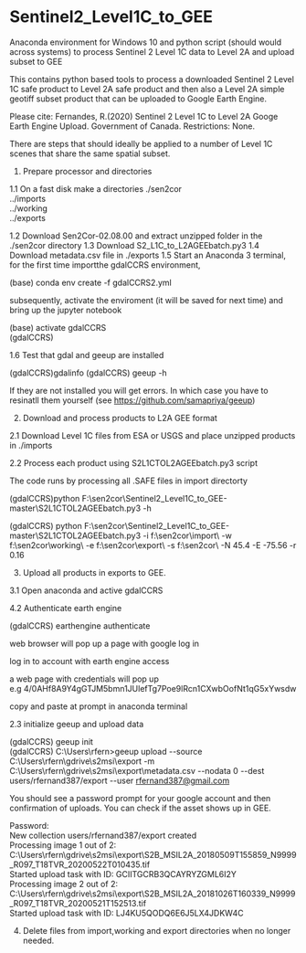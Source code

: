 # Sentinel2_Level1C_to_GEE
Anaconda environment for Windows 10 and python script (should would across systems) to process Sentinel 2 Level 1C data to Level 2A and upload subset to GEE

This contains python based tools to process a downloaded Sentinel 2 Level 1C safe product to Level 2A safe product
and then also a Level 2A simple geotiff subset product that can be uploaded to Google Earth Engine.

Please cite: Fernandes, R.(2020) Sentinel 2 Level 1C to Level 2A Googe Earth Engine Upload.  Government of Canada. 
Restrictions: None.  

There are steps that should ideally be applied to a number of Level 1C scenes that share the same spatial subset.

1.  Prepare processor and directories

1.1 On a fast disk make a directories
./sen2cor  
  ../imports  
  ../working  
  ../exports  

1.2 Download Sen2Cor-02.08.00 and extract unzipped folder in the ./sen2cor directory
1.3 Download S2_L1C_to_L2AGEEbatch.py3
1.4 Download metadata.csv file in ./exports 
1.5 Start an Anaconda 3 terminal,  for the first time importthe gdalCCRS environment,

(base) conda env create -f gdalCCRS2.yml  

subsequently, activate the enviroment (it will be saved for next time) and bring up the jupyter notebook  

(base) activate gdalCCRS    
(gdalCCRS) 

1.6 Test that gdal and geeup are installed

(gdalCCRS)gdalinfo 
(gdalCCRS) geeup -h 

If they are not installed you will get errors.  In which case you have to resinatll them yourself (see https://github.com/samapriya/geeup) 

2. Download and process products to L2A GEE format

2.1 Download Level 1C files from ESA or USGS and place unzipped products in ./imports

2.2   Process each product using S2L1CTOL2AGEEbatch.py3 script

The code runs by processing all .SAFE files in import directorty

(gdalCCRS)python F:\sen2cor\Sentinel2_Level1C_to_GEE-master\S2L1CTOL2AGEEbatch.py3 -h 


(gdalCCRS) python F:\sen2cor\Sentinel2_Level1C_to_GEE-master\S2L1CTOL2AGEEbatch.py3 -i f:\sen2cor\import\ -w f:\sen2cor\working\ -e f:\sen2cor\export\ -s f:\sen2cor\ -N 45.4 -E -75.56 -r 0.16   


3.  Upload all products in exports to GEE.

3.1 Open anaconda and active gdalCCRS

4.2 Authenticate earth engine  

(gdalCCRS) earthengine authenticate  

web browser will pop up a page with google log in  

log in to account with earth engine access  

a web page with credentials will pop up   
e.g 4/0AHf8A9Y4gGTJM5bmn1JUlefTg7Poe9lRcn1CXwbOofNt1qG5xYwsdw  

copy and paste at prompt in anaconda terminal  

2.3 initialize geeup  and upload data

(gdalCCRS) geeup init  
(gdalCCRS) C:\Users\rfern>geeup upload --source C:\Users\rfern\gdrive\s2msi\export -m  C:\Users\rfern\gdrive\s2msi\export\metadata.csv --nodata 0 --dest users/rfernand387/export --user rfernand387@gmail.com  

You should see a password prompt for your google account and then confirmation of uploads.  You can check if the asset shows up in GEE.  

Password:  
New collection users/rfernand387/export created  
Processing image 1 out of 2: C:\Users\rfern\gdrive\s2msi\export\S2B_MSIL2A_20180509T155859_N9999_R097_T18TVR_20200522T010435.tif  
Started upload task with ID: GCIITGCRB3QCAYRYZGML6I2Y  
Processing image 2 out of 2: C:\Users\rfern\gdrive\s2msi\export\S2B_MSIL2A_20181026T160339_N9999_R097_T18TVR_20200521T152513.tif  
Started upload task with ID: LJ4KU5QODQ6E6J5LX4JDKW4C  

4.  Delete files from import,working and export directories when no longer needed.
